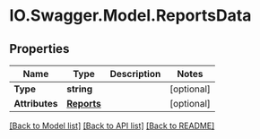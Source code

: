 # IO.Swagger.Model.ReportsData
## Properties

Name | Type | Description | Notes
------------ | ------------- | ------------- | -------------
**Type** | **string** |  | [optional] 
**Attributes** | [**Reports**](Reports.md) |  | [optional] 

[[Back to Model list]](../README.md#documentation-for-models) [[Back to API list]](../README.md#documentation-for-api-endpoints) [[Back to README]](../README.md)

